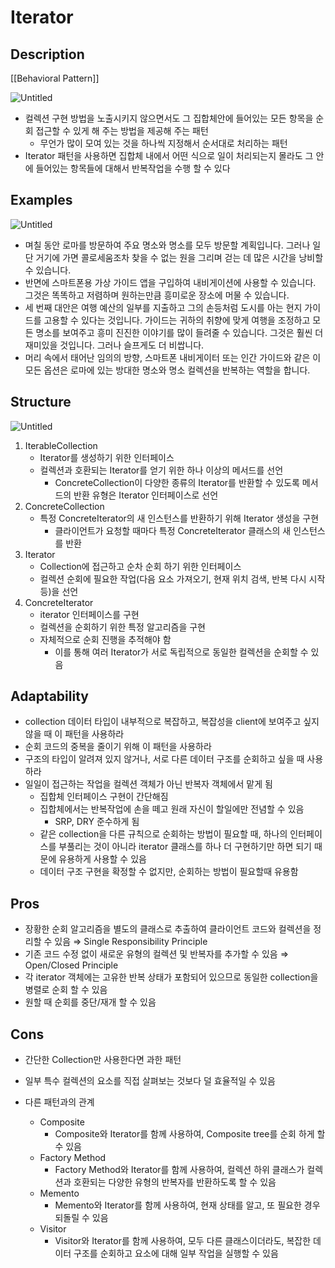 # Iterator

## Description

[[Behavioral Pattern]]

![Untitled](Untitled%2024.png)

- 컬렉션 구현 방법을 노출시키지 않으면서도 그 집합체안에 들어있는 모든 항목을 순회 접근할 수 있게 해 주는 방법을 제공해 주는 패턴
  - 무언가 많이 모여 있는 것을 하나씩 지정해서 순서대로 처리하는 패턴
- Iterator 패턴을 사용하면 집합체 내에서 어떤 식으로 일이 처리되는지 몰라도 그 안에 들어있는 항목들에 대해서 반복작업을 수행 할 수 있다

## Examples

![Untitled](Untitled%2025.png)

- 며칠 동안 로마를 방문하여 주요 명소와 명소를 모두 방문할 계획입니다. 그러나 일단 거기에 가면 콜로세움조차 찾을 수 없는 원을 그리며 걷는 데 많은 시간을 낭비할 수 있습니다.
- 반면에 스마트폰용 가상 가이드 앱을 구입하여 내비게이션에 사용할 수 있습니다. 그것은 똑똑하고 저렴하며 원하는만큼 흥미로운 장소에 머물 수 있습니다.
- 세 번째 대안은 여행 예산의 일부를 지출하고 그의 손등처럼 도시를 아는 현지 가이드를 고용할 수 있다는 것입니다. 가이드는 귀하의 취향에 맞게 여행을 조정하고 모든 명소를 보여주고 흥미 진진한 이야기를 많이 들려줄 수 있습니다. 그것은 훨씬 더 재미있을 것입니다. 그러나 슬프게도 더 비쌉니다.
- 머리 속에서 태어난 임의의 방향, 스마트폰 내비게이터 또는 인간 가이드와 같은 이 모든 옵션은 로마에 있는 방대한 명소와 명소 컬렉션을 반복하는 역할을 합니다.

## Structure

![Untitled](Untitled%2026.png)

1. IterableCollection
   - Iterator를 생성하기 위한 인터페이스
   - 컬렉션과 호환되는 Iterator를 얻기 위한 하나 이상의 메서드를 선언
     - ConcreteCollection이 다양한 종류의 Iterator를 반환할 수 있도록 메서드의 반환 유형은 Iterator 인터페이스로 선언
2. ConcreteCollection
   - 특정 ConcreteIterator의 새 인스턴스를 반환하기 위해 Iterator 생성을 구현
     - 클라이언트가 요청할 때마다 특정 ConcreteIterator 클래스의 새 인스턴스를 반환
3. Iterator
   - Collection에 접근하고 순차 순회 하기 위한 인터페이스
   - 컬렉션 순회에 필요한 작업(다음 요소 가져오기, 현재 위치 검색, 반복 다시 시작 등)을 선언
4. ConcreteIterator
   - iterator 인터페이스를 구현
   - 컬렉션을 순회하기 위한 특정 알고리즘을 구현
   - 자체적으로 순회 진행을 추적해야 함
     - 이를 통해 여러 Iterator가 서로 독립적으로 동일한 컬렉션을 순회할 수 있음

## Adaptability

- collection 데이터 타입이 내부적으로 복잡하고, 복잡성을 client에 보여주고 싶지 않을 때 이 패턴을 사용하라
- 순회 코드의 중복을 줄이기 위해 이 패턴을 사용하라
- 구조의 타입이 알려져 있지 않거나, 서로 다른 데이터 구조를 순회하고 싶을 때 사용하라
- 일일이 접근하는 작업을 컬렉션 객체가 아닌 반복자 객체에서 맡게 됨
  - 집합체 인터페이스 구현이 간단해짐
  - 집합체에서는 반복작업에 손을 떼고 원래 자신이 할일에만 전념할 수 있음
    - SRP, DRY 준수하게 됨
  - 같은 collection을 다른 규칙으로 순회하는 방법이 필요할 때, 하나의 인터페이스를 부풀리는 것이 아니라 iterator 클래스를 하나 더 구현하기만 하면 되기 때문에 유용하게 사용할 수 있음
  - 데이터 구조 구현을 확정할 수 없지만, 순회하는 방법이 필요할때 유용함

## Pros

- 장황한 순회 알고리즘을 별도의 클래스로 추출하여 클라이언트 코드와 컬렉션을 정리할 수 있음 ⇒ Single Responsibility Principle
- 기존 코드 수정 없이 새로운 유형의 컬렉션 및 반복자를 추가할 수 있음 ⇒ Open/Closed Principle
- 각 iterator 객체에는 고유한 반복 상태가 포함되어 있으므로 동일한 collection을 병렬로 순회 할 수 있음
- 원할 때 순회를 중단/재개 할 수 있음

## Cons

- 간단한 Collection만 사용한다면 과한 패턴
- 일부 특수 컬렉션의 요소를 직접 살펴보는 것보다 덜 효율적일 수 있음

- 다른 패턴과의 관계
    - Composite
        - Composite와 Iterator를 함께 사용하여, Composite tree를 순회 하게 할 수 있음
    - Factory Method
        - Factory Method와 Iterator를 함께 사용하여, 컬렉션 하위 클래스가 컬렉션과 호환되는 다양한 유형의 반복자를 반환하도록 할 수 있음
    - Memento
        - Memento와 Iterator를 함께 사용하여, 현재 상태를 알고, 또 필요한 경우 되돌릴 수 있음
    - Visitor
        - Visitor와 Iterator를 함께 사용하여, 모두 다른 클래스이더라도, 복잡한 데이터 구조를 순회하고 요소에 대해 일부 작업을 실행할 수 있음

